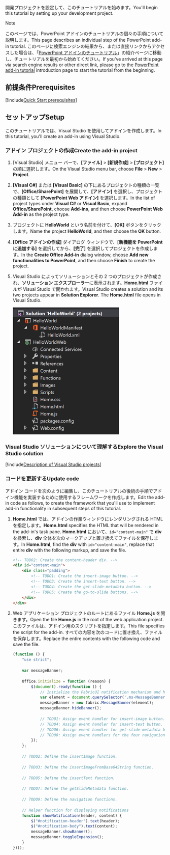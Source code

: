 <span data-ttu-id="b09b4-101">開発プロジェクトを設定して、このチュートリアルを始めます。</span><span class="sxs-lookup"><span data-stu-id="b09b4-101">You'll begin this tutorial by setting up your development project.</span></span> 

> [!NOTE]
> <span data-ttu-id="b09b4-102">このページでは、PowerPoint アドインのチュートリアルの個々の手順について説明します。</span><span class="sxs-lookup"><span data-stu-id="b09b4-102">This page describes an individual step of the PowerPoint add-in tutorial.</span></span> <span data-ttu-id="b09b4-103">このページに検索エンジンの結果から、または直接リンクからアクセスした場合は、「[PowerPoint アドインのチュートリアル](../tutorials/powerpoint-tutorial.yml)」の紹介ページに移動し、チュートリアルを最初から始めてください。</span><span class="sxs-lookup"><span data-stu-id="b09b4-103">If you’ve arrived at this page via search engine results or other direct link, please go to the [PowerPoint add-in tutorial](../tutorials/powerpoint-tutorial.yml) introduction page to start the tutorial from the beginning.</span></span>

## <a name="prerequisites"></a><span data-ttu-id="b09b4-104">前提条件</span><span class="sxs-lookup"><span data-stu-id="b09b4-104">Prerequisites</span></span>

[!include[Quick Start prerequisites](../includes/quickstart-vs-prerequisites.md)]

## <a name="setup"></a><span data-ttu-id="b09b4-105">セットアップ</span><span class="sxs-lookup"><span data-stu-id="b09b4-105">Setup</span></span>

<span data-ttu-id="b09b4-106">このチュートリアルでは、Visual Studio を使用してアドインを作成します。</span><span class="sxs-lookup"><span data-stu-id="b09b4-106">In this tutorial, you'll create an add-in using Visual Studio.</span></span>

### <a name="create-the-add-in-project"></a><span data-ttu-id="b09b4-107">アドイン プロジェクトの作成</span><span class="sxs-lookup"><span data-stu-id="b09b4-107">Create the add-in project</span></span>

1. <span data-ttu-id="b09b4-108">[Visual Studio] メニュー バーで、**[ファイル]** > **[新規作成]** > **[プロジェクト]** の順に選択します。</span><span class="sxs-lookup"><span data-stu-id="b09b4-108">On the Visual Studio menu bar, choose  **File** > **New** > **Project**.</span></span>
    
2. <span data-ttu-id="b09b4-109">**[Visual C#]** または **[Visual Basic]** の下にあるプロジェクトの種類の一覧で、**[Office/SharePoint]** を展開して、**[アドイン]** を選択し、プロジェクトの種類として **[PowerPoint Web アドイン]** を選択します。</span><span class="sxs-lookup"><span data-stu-id="b09b4-109">In the list of project types under **Visual C#** or **Visual Basic**, expand  **Office/SharePoint**, choose **Add-ins**, and then choose **PowerPoint Web Add-in** as the project type.</span></span> 

3. <span data-ttu-id="b09b4-110">プロジェクトに **HelloWorld** という名前を付けて、**[OK]** ボタンをクリックします。</span><span class="sxs-lookup"><span data-stu-id="b09b4-110">Name the project **HelloWorld**, and then choose the **OK** button.</span></span>

4. <span data-ttu-id="b09b4-111">**[Office アドインの作成]** ダイアログ ウィンドウで、**[新機能を PowerPoint に追加する]** を選択してから、**[完了]** を選択してプロジェクトを作成します。</span><span class="sxs-lookup"><span data-stu-id="b09b4-111">In the **Create Office Add-in** dialog window, choose **Add new functionalities to PowerPoint**, and then choose **Finish** to create the project.</span></span>

5. <span data-ttu-id="b09b4-p102">Visual Studio によってソリューションとその 2 つのプロジェクトが作成され、**ソリューション エクスプローラー**に表示されます。**Home.html** ファイルが Visual Studio で開かれます。</span><span class="sxs-lookup"><span data-stu-id="b09b4-p102">Visual Studio creates a solution and its two projects appear in **Solution Explorer**. The **Home.html** file opens in Visual Studio.</span></span>

     ![PowerPoint チュートリアル - HelloWorld ソリューションで 2 つのプロジェクトを表示する Visual Studio ソリューション エクスプローラー ウィンドウ](../images/powerpoint-tutorial-solution-explorer.png)

### <a name="explore-the-visual-studio-solution"></a><span data-ttu-id="b09b4-115">Visual Studio ソリューションについて理解する</span><span class="sxs-lookup"><span data-stu-id="b09b4-115">Explore the Visual Studio solution</span></span>

[!include[Description of Visual Studio projects](../includes/quickstart-vs-solution.md)]

### <a name="update-code"></a><span data-ttu-id="b09b4-116">コードを更新する</span><span class="sxs-lookup"><span data-stu-id="b09b4-116">Update code</span></span> 

<span data-ttu-id="b09b4-117">アドイン コードを次のように編集し、このチュートリアルの後続の手順でアドイン機能を実装するために使用するフレームワークを作成します。</span><span class="sxs-lookup"><span data-stu-id="b09b4-117">Edit the add-in code as follows, to create the framework that you'll use to implement add-in functionality in subsequent steps of this tutorial.</span></span>

1. <span data-ttu-id="b09b4-118">**Home.html** では、アドインの作業ウィンドウにレンダリングされる HTML を指定します。</span><span class="sxs-lookup"><span data-stu-id="b09b4-118">**Home.html** specifies the HTML that will be rendered in the add-in's task pane.</span></span> <span data-ttu-id="b09b4-119">**Home.html** において、`id="content-main"` で **div** を検索し、**div** 全体を次のマークアップと置き換えてファイルを保存します。</span><span class="sxs-lookup"><span data-stu-id="b09b4-119">In **Home.html**, find the **div** with `id="content-main"`, replace that entire **div** with the following markup, and save the file.</span></span>

    ```html
    <!-- TODO2: Create the content-header div. -->
    <div id="content-main">
        <div class="padding">
            <!-- TODO1: Create the insert-image button. -->
            <!-- TODO3: Create the insert-text button. -->
            <!-- TODO4: Create the get-slide-metadata button. -->
            <!-- TODO5: Create the go-to-slide buttons. -->
        </div>
    </div>
    ```

2. <span data-ttu-id="b09b4-120">Web アプリケーション プロジェクトのルートにあるファイル **Home.js** を開きます。</span><span class="sxs-lookup"><span data-stu-id="b09b4-120">Open the file **Home.js** in the root of the web application project.</span></span> <span data-ttu-id="b09b4-121">このファイルは、アドイン用のスクリプトを指定します。</span><span class="sxs-lookup"><span data-stu-id="b09b4-121">This file specifies the script for the add-in.</span></span> <span data-ttu-id="b09b4-122">すべての内容を次のコードに置き換え、ファイルを保存します。</span><span class="sxs-lookup"><span data-stu-id="b09b4-122">Replace the entire contents with the following code and save the file.</span></span>

    ```javascript
    (function () {
        "use strict";

        var messageBanner;

        Office.initialize = function (reason) {
            $(document).ready(function () {
                // Initialize the FabricUI notification mechanism and hide it
                var element = document.querySelector('.ms-MessageBanner');
                messageBanner = new fabric.MessageBanner(element);
                messageBanner.hideBanner();

                // TODO1: Assign event handler for insert-image button.
                // TODO4: Assign event handler for insert-text button.
                // TODO6: Assign event handler for get-slide-metadata button.
                // TODO8: Assign event handlers for the four navigation buttons.
            });
        };

        // TODO2: Define the insertImage function. 

        // TODO3: Define the insertImageFromBase64String function.

        // TODO5: Define the insertText function.

        // TODO7: Define the getSlideMetadata function.

        // TODO9: Define the navigation functions.

        // Helper function for displaying notifications
        function showNotification(header, content) {
            $("#notification-header").text(header);
            $("#notification-body").text(content);
            messageBanner.showBanner();
            messageBanner.toggleExpansion();
        }
    })();
    ```
